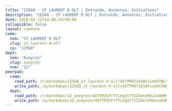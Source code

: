 ```yaml
---
title: "12560 - ST LAURENT D OLT | Entraide, Annonces, Initiatives"
description: "12560 - ST LAURENT D OLT | Entraide, Annonces, Initiatives"
date: 2020-01-11T14:09:21+09:00
collapsible: false
layout: commune
comm:
  nom: "ST LAURENT D OLT"
  slug: st-laurent-d-olt
  cp: "12560"
dept:
  nom: "Aveyron"
  slug: aveyron
  num: "12"
peerpad:
  comm:
    read_path: /r/markdown/12560_st-laurent-d-olt/4XTTM47181WYsimhhTWLVsMHVmPzrgU7mRNqDRYF7GMsK5LAC
    write_path: /w/markdown/12560_st-laurent-d-olt/4XTTM47181WYsimhhTWLVsMHVmPzrgU7mRNqDRYF7GMsK5LAC-K3TgUSS4M6NB3EEhhpgHz7zDHrniShL6ZTZMqbGHR9ES6x8gfc4A3cfK42pocYyFHNXcL7a7RmoiaK4osbxPLVfVYE2VWqjYowgHRezgLs4RjdEuoZvziWQPGqCLB7Fnxi9xhK2G
  dept:
    read_path: /r/markdown/12_aveyron/4XTTM3CFrTYLeq3t7YZ2GeteRXina8HMy585xLdATaEm28gJq
    write_path: /w/markdown/12_aveyron/4XTTM3CFrTYLeq3t7YZ2GeteRXina8HMy585xLdATaEm28gJq-K3TgUfu3tdsvnJNzfCjLcQBm4uQ83gag77qnaAo9pjUvbpQyfAVAxJdyULKffeJFVcGHHVraYZNVQhiGBeBUKBFLy2Vr8dapgU6tQCmoJQ6dgnoqRGmK9bSxqhW9VArfxRuTPcgV
---
```


